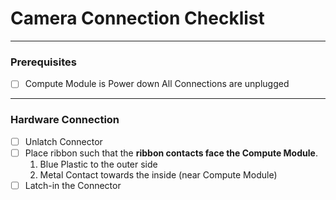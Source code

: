 # Camera Connection Checklist

---
### Prerequisites

- [ ] Compute Module is Power down
 All Connections are unplugged


---
### Hardware Connection 

- [ ] Unlatch Connector
- [ ] Place ribbon such that the **ribbon contacts face the Compute Module**.
    1. Blue Plastic to the outer side
    2. Metal Contact towards the inside (near Compute Module)
- [ ] Latch-in the Connector
